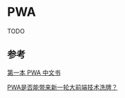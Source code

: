 # PWA
TODO

## 参考
[第一本 PWA 中文书](https://github.com/SangKa/PWA-Book-CN)

[PWA是否能带来新一轮大前端技术洗牌？](https://mp.weixin.qq.com/s?__biz=MzIwNjQwMzUwMQ==&mid=2247485600&idx=1&sn=12e229c90cc08e8f14dcc1ae7f27abd6)